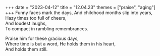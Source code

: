 +++
date = "2023-04-12"
title = "12.04.23"
themes = ["praise", "aging"]
+++
Funny faces mark the days,
And childhood months slip into years,  
Hazy times too full of cheers,  
And loudest laughs,  
To compact in rambling remembrances.  
  
Praise him for these gracious days,  
Where time is but a word, He holds them in his heart,  
And holds them still.
